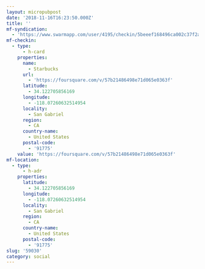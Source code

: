 ```yaml
---
layout: micropubpost
date: '2018-11-16T16:23:50.000Z'
title: ''
mf-syndication:
  - 'https://www.swarmapp.com/user/4195/checkin/5beeef168496ca002c37f2ab'
mf-checkin:
  - type:
      - h-card
    properties:
      name:
        - Starbucks
      url:
        - 'https://foursquare.com/v/57b21486498e71d065e0363f'
      latitude:
        - 34.122705856169
      longitude:
        - -118.07260632514954
      locality:
        - San Gabriel
      region:
        - CA
      country-name:
        - United States
      postal-code:
        - '91775'
    value: 'https://foursquare.com/v/57b21486498e71d065e0363f'
mf-location:
  - type:
      - h-adr
    properties:
      latitude:
        - 34.122705856169
      longitude:
        - -118.07260632514954
      locality:
        - San Gabriel
      region:
        - CA
      country-name:
        - United States
      postal-code:
        - '91775'
slug: '59030'
category: social
---
```

